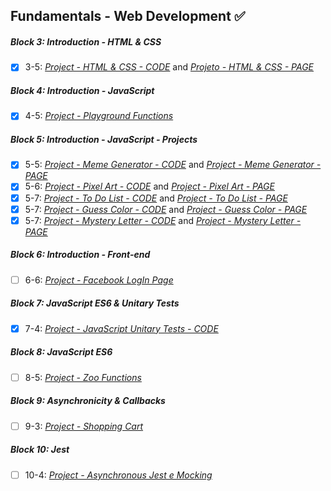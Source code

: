 ## Fundamentals - Web Development :white_check_mark:  
  
##### Block 3: Introduction - HTML & CSS

- [x] 3-5: _[Project - HTML & CSS - CODE](https://github.com/carolbezerra-dev/trybe-projects/tree/master/1.WebDevelopment/3.HTML-CSS)_ and  _[Projeto - HTML & CSS - PAGE](https://carolbezerra-dev.github.io/trybe-projects/1.WebDevelopment/3.HTML-CSS/)_

##### Block 4: Introduction - JavaScript

- [x] 4-5: _[Project - Playground Functions](https://github.com/carolbezerra-dev/trybe-projects/tree/master/1.WebDevelopment/4.JavaScript)_

##### Block 5: Introduction - JavaScript - Projects

- [x] 5-5: _[Project - Meme Generator - CODE](https://github.com/carolbezerra-dev/trybe-projects/tree/master/1.WebDevelopment/5.DOM-Selectors/Meme-Generator)_ and _[Project - Meme Generator - PAGE](https://carolbezerra-dev.github.io/trybe-projects/1.WebDevelopment/5.DOM-Selectors/Meme-Generator/)_
- [x] 5-6: _[Project - Pixel Art - CODE](https://github.com/carolbezerra-dev/trybe-projects/tree/master/1.WebDevelopment/5.DOM-Selectors/Pixels-Art)_ and _[Project - Pixel Art - PAGE](https://carolbezerra-dev.github.io/trybe-projects/1.WebDevelopment/5.DOM-Selectors/Pixels-Art/)_
- [x] 5-7: _[Project - To Do List - CODE](https://github.com/carolbezerra-dev/trybe-projects/tree/master/1.WebDevelopment/5.DOM-Selectors/ToDo-List)_ and _[Project - To Do List - PAGE](https://carolbezerra-dev.github.io/trybe-projects/1.WebDevelopment/5.DOM-Selectors/ToDo-List/)_
- [x] 5-7: _[Project - Guess Color - CODE](https://github.com/carolbezerra-dev/trybe-projects/tree/master/1.WebDevelopment/5.DOM-Selectors/Color-Guess)_ and _[Project - Guess Color - PAGE](https://carolbezerra-dev.github.io/trybe-projects/1.WebDevelopment/5.DOM-Selectors/Color-Guess/)_
- [x] 5-7: _[Project - Mystery Letter - CODE](https://github.com/carolbezerra-dev/trybe-projects/tree/master/1.WebDevelopment/5.DOM-Selectors/Mystery-Letter)_ and _[Project - Mystery Letter - PAGE](https://carolbezerra-dev.github.io/trybe-projects/1.WebDevelopment/5.DOM-Selectors/Mistery-Letter/)_

##### Block 6: Introduction - Front-end

- [ ] 6-6: _[Project - Facebook LogIn Page]()_

##### Block 7: JavaScript ES6 & Unitary Tests

- [x] 7-4: _[Project - JavaScript Unitary Tests - CODE](https://github.com/carolbezerra-dev/trybe-projects/tree/master/1.WebDevelopment/7.ES6)_

##### Block 8: JavaScript ES6

- [ ] 8-5: _[Project - Zoo Functions]()_

##### Block 9: Asynchronicity & Callbacks

- [ ] 9-3: _[Project - Shopping Cart]()_

##### Block 10: Jest

- [ ] 10-4: _[Project - Asynchronous Jest e Mocking]()_
